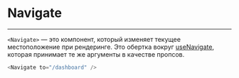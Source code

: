 # Navigate

---

`<Navigate>` — это компонент, который изменяет текущее местоположение при рендеринге. Это обертка вокруг [useNavigate](./useNavigate.md), которая принимает те же аргументы в качестве пропсов.

```javascript
<Navigate to="/dashboard" />
```

